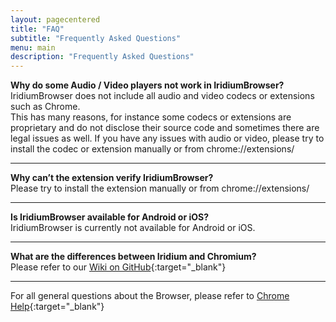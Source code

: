 ```yaml
---
layout: pagecentered
title: "FAQ"
subtitle: "Frequently Asked Questions"
menu: main
description: "Frequently Asked Questions"
---
```


**Why do some Audio / Video players not work in IridiumBrowser?**    
IridiumBrowser does not include all audio and video codecs or extensions such as Chrome.    
This has many reasons, for instance some codecs or extensions are proprietary and do not disclose their source code and sometimes there are legal issues as well. If you have any issues with audio or video, please try to install the codec or extension manually or from chrome://extensions/

----

**Why can’t the extension verify IridiumBrowser?**    
Please try to install the extension manually or from chrome://extensions/

----

**Is IridiumBrowser available for Android or iOS?**    
IridiumBrowser is currently not available for Android or iOS.

----

**What are the differences between Iridium and Chromium?**    
Please refer to our [Wiki on GitHub](https://github.com/iridium-browser/iridium-browser/wiki/Differences-between-Iridium-and-Chromium){:target="_blank"}     
    
----

For all general questions about the Browser, please refer to [Chrome Help](https://support.google.com/chrome/?p=help){:target="_blank"}     